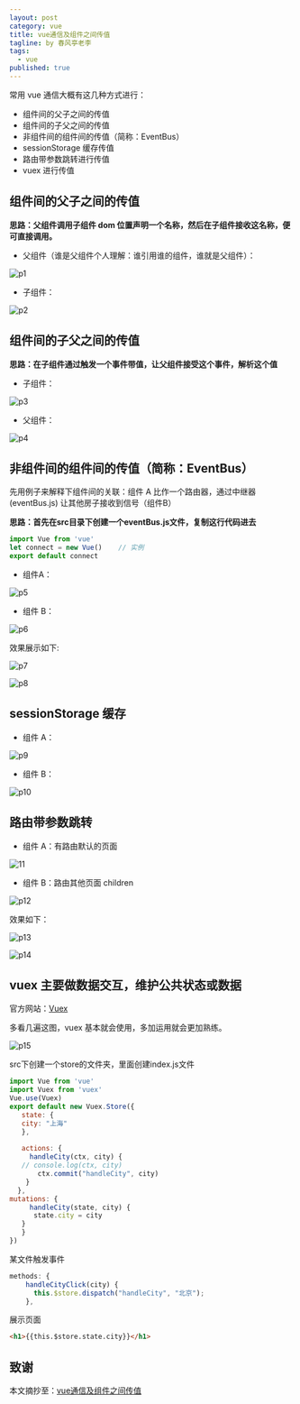 ```yaml
---
layout: post
category: vue
title: vue通信及组件之间传值
tagline: by 春风亭老李
tags: 
  - vue
published: true
---
```


常用 vue 通信大概有这几种方式进行：

- 组件间的父子之间的传值
- 组件间的子父之间的传值
- 非组件间的组件间的传值（简称：EventBus）
- sessionStorage 缓存传值
- 路由带参数跳转进行传值
- vuex 进行传值

<!--more-->

##  组件间的父子之间的传值

**思路：父组件调用子组件 dom 位置声明一个名称，然后在子组件接收这名称，便可直接调用。**

- 父组件（谁是父组件个人理解：谁引用谁的组件，谁就是父组件）：

![p1](https://camo.githubusercontent.com/26efadf3709bf05d062a790d02a8f31b89b96956/68747470733a2f2f75706c6f61642d696d616765732e6a69616e7368752e696f2f75706c6f61645f696d616765732f363230363931312d623332323530363632333533643435632e706e673f696d6167654d6f6772322f6175746f2d6f7269656e742f7374726970253743696d61676556696577322f322f772f31323430)

- 子组件：

![p2](https://camo.githubusercontent.com/54e8d2819fd0b54b8671df94969cd12b8a6937b0/68747470733a2f2f75706c6f61642d696d616765732e6a69616e7368752e696f2f75706c6f61645f696d616765732f363230363931312d333837363963363235363665386662352e706e673f696d6167654d6f6772322f6175746f2d6f7269656e742f7374726970253743696d61676556696577322f322f772f31323430)



## 组件间的子父之间的传值

**思路：在子组件通过触发一个事件带值，让父组件接受这个事件，解析这个值**

- 子组件：

![p3](https://camo.githubusercontent.com/3c3bfbaa2ea0e746a508b89bf455f83bef5ad316/68747470733a2f2f75706c6f61642d696d616765732e6a69616e7368752e696f2f75706c6f61645f696d616765732f363230363931312d353638643934306335376666373063312e706e673f696d6167654d6f6772322f6175746f2d6f7269656e742f7374726970253743696d61676556696577322f322f772f31323430)

- 父组件：

![p4](https://camo.githubusercontent.com/c859749eec1c72eedaaca0607b162fbdc07c4938/68747470733a2f2f75706c6f61642d696d616765732e6a69616e7368752e696f2f75706c6f61645f696d616765732f363230363931312d343964653533376232656662376536342e706e673f696d6167654d6f6772322f6175746f2d6f7269656e742f7374726970253743696d61676556696577322f322f772f31323430)



## 非组件间的组件间的传值（简称：EventBus）

先用例子来解释下组件间的关联：组件 A 比作一个路由器，通过中继器 (eventBus.js) 让其他房子接收到信号（组件B）

**思路：首先在src目录下创建一个eventBus.js文件，复制这行代码进去**

``` js
import Vue from 'vue'
let connect = new Vue()    // 实例
export default connect
```

- 组件A：

![p5](https://camo.githubusercontent.com/94bc2eae2240d26d3b1273a4fc23241925cf3e62/68747470733a2f2f75706c6f61642d696d616765732e6a69616e7368752e696f2f75706c6f61645f696d616765732f363230363931312d326361313836323030346532663234662e706e673f696d6167654d6f6772322f6175746f2d6f7269656e742f7374726970253743696d61676556696577322f322f772f31323430)

- 组件 B：

![p6](https://camo.githubusercontent.com/2f6fa3509bfd99e936207e5460407198cc3804c9/68747470733a2f2f75706c6f61642d696d616765732e6a69616e7368752e696f2f75706c6f61645f696d616765732f363230363931312d343632623764373161326562383232362e706e673f696d6167654d6f6772322f6175746f2d6f7269656e742f7374726970253743696d61676556696577322f322f772f31323430)

效果展示如下:

![p7](https://camo.githubusercontent.com/fffa910ca560c667f3e99efb5f0ac22bc3e06dda/68747470733a2f2f75706c6f61642d696d616765732e6a69616e7368752e696f2f75706c6f61645f696d616765732f363230363931312d376230306462306533333436383137312e706e673f696d6167654d6f6772322f6175746f2d6f7269656e742f7374726970253743696d61676556696577322f322f772f31323430)

![p8](https://camo.githubusercontent.com/0e1d5d644da09ae76bd0750cac70d42cf08229c8/68747470733a2f2f75706c6f61642d696d616765732e6a69616e7368752e696f2f75706c6f61645f696d616765732f363230363931312d313165353738653733663031626632332e706e673f696d6167654d6f6772322f6175746f2d6f7269656e742f7374726970253743696d61676556696577322f322f772f31323430)



## sessionStorage 缓存

- 组件 A：

![p9](https://camo.githubusercontent.com/40da530008278a537d9c3d67196b066d2d23114f/68747470733a2f2f75706c6f61642d696d616765732e6a69616e7368752e696f2f75706c6f61645f696d616765732f363230363931312d386531386139653965306334333030382e706e673f696d6167654d6f6772322f6175746f2d6f7269656e742f7374726970253743696d61676556696577322f322f772f31323430)

- 组件 B：

![p10](https://camo.githubusercontent.com/f02c6a48a94850d083fca9e48594e50850b78c1e/68747470733a2f2f75706c6f61642d696d616765732e6a69616e7368752e696f2f75706c6f61645f696d616765732f363230363931312d636638356638376239326539386566392e706e673f696d6167654d6f6772322f6175746f2d6f7269656e742f7374726970253743696d61676556696577322f322f772f31323430)



## 路由带参数跳转
- 组件 A：有路由默认的页面

![11](https://camo.githubusercontent.com/a240c0d90dbe0fe999f7c66348e47b9377c0d9eb/68747470733a2f2f75706c6f61642d696d616765732e6a69616e7368752e696f2f75706c6f61645f696d616765732f363230363931312d316562333030353734393534623564372e706e673f696d6167654d6f6772322f6175746f2d6f7269656e742f7374726970253743696d61676556696577322f322f772f31323430)

- 组件 B：路由其他页面 children

![p12](https://camo.githubusercontent.com/bb2590cd81f9e826fd05745f1e0a92530741371f/68747470733a2f2f75706c6f61642d696d616765732e6a69616e7368752e696f2f75706c6f61645f696d616765732f363230363931312d663161383934643364643937333639342e706e673f696d6167654d6f6772322f6175746f2d6f7269656e742f7374726970253743696d61676556696577322f322f772f31323430)

效果如下：

![p13](https://camo.githubusercontent.com/6efadd538fe3863d4ec5a3f836c27d3ca77b229e/68747470733a2f2f75706c6f61642d696d616765732e6a69616e7368752e696f2f75706c6f61645f696d616765732f363230363931312d636233313834653530666432373133662e706e673f696d6167654d6f6772322f6175746f2d6f7269656e742f7374726970253743696d61676556696577322f322f772f31323430)

![p14](https://camo.githubusercontent.com/dc7016bf225f37c9b45b81ed0673ed5f316a7040/68747470733a2f2f75706c6f61642d696d616765732e6a69616e7368752e696f2f75706c6f61645f696d616765732f363230363931312d646263343434383030653031353131612e706e673f696d6167654d6f6772322f6175746f2d6f7269656e742f7374726970253743696d61676556696577322f322f772f31323430)



## vuex 主要做数据交互，维护公共状态或数据

官方网站：[Vuex](https://vuex.vuejs.org/zh/)

多看几遍这图，vuex 基本就会使用，多加运用就会更加熟练。

![p15](https://vuex.vuejs.org/vuex.png)

src下创建一个store的文件夹，里面创建index.js文件

``` js
import Vue from 'vue'
import Vuex from 'vuex'
Vue.use(Vuex)
export default new Vuex.Store({
   state: {
   city: "上海"
   },
 
   actions: {
     handleCity(ctx, city) {
   // console.log(ctx, city)
       ctx.commit("handleCity", city)
    }
  },
mutations: {
     handleCity(state, city) {
      state.city = city
   }
   }
})
```

某文件触发事件

``` js
methods: {
    handleCityClick(city) {
      this.$store.dispatch("handleCity", "北京");
    },
```

展示页面

``` html
<h1>{{this.$store.state.city}}</h1>

```



## 致谢

本文摘抄至：[vue通信及组件之间传值](https://blog.csdn.net/weihaifeng163/article/details/88338822)